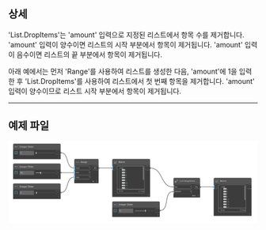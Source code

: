 ## 상세
'List.DropItems'는 'amount' 입력으로 지정된 리스트에서 항목 수를 제거합니다. 'amount' 입력이 양수이면 리스트의 시작 부분에서 항목이 제거됩니다. 'amount' 입력이 음수이면 리스트의 끝 부분에서 항목이 제거됩니다.

아래 예에서는 먼저 'Range'를 사용하여 리스트를 생성한 다음, 'amount'에 1을 입력한 후 'List.DropItems'를 사용하여 리스트에서 첫 번째 항목을 제거합니다. 'amount' 입력이 양수이므로 리스트 시작 부분에서 항목이 제거됩니다.
___
## 예제 파일

![List.DropItems](./DSCore.List.DropItems_img.jpg)
